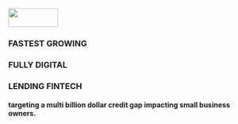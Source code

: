<div align = "left">
<img align = "center" src="https://happyness.net/img/logo.png" style="width:100px;height:38px;"></img>

### FASTEST GROWING
### FULLY DIGITAL
### LENDING FINTECH
#### targeting a multi billion dollar credit gap impacting small business owners.
